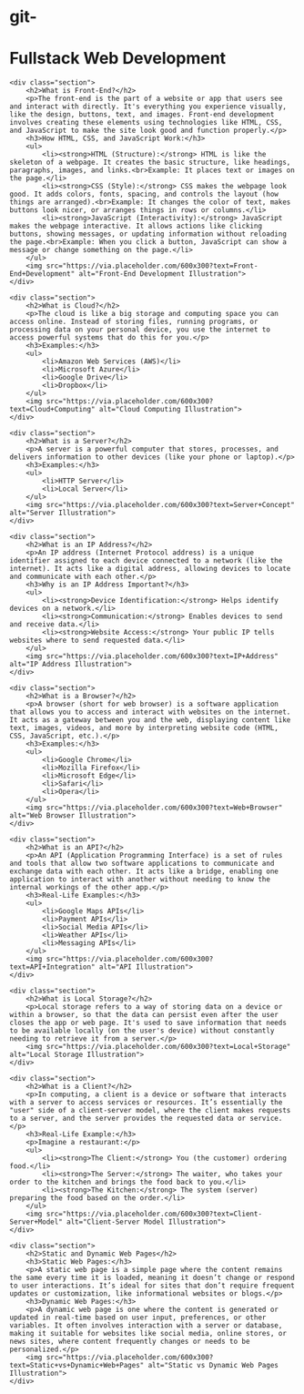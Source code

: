 # git-<!DOCTYPE html>
<html lang="en">
<head>
    <meta charset="UTF-8">
    <meta name="viewport" content="width=device-width, initial-scale=1.0">
    <title>Fullstack Web Development</title>
  
</head>
<body>
    <h1>Fullstack Web Development</h1>

    <div class="section">
        <h2>What is Front-End?</h2>
        <p>The front-end is the part of a website or app that users see and interact with directly. It's everything you experience visually, like the design, buttons, text, and images. Front-end development involves creating these elements using technologies like HTML, CSS, and JavaScript to make the site look good and function properly.</p>
        <h3>How HTML, CSS, and JavaScript Work:</h3>
        <ul>
            <li><strong>HTML (Structure):</strong> HTML is like the skeleton of a webpage. It creates the basic structure, like headings, paragraphs, images, and links.<br>Example: It places text or images on the page.</li>
            <li><strong>CSS (Style):</strong> CSS makes the webpage look good. It adds colors, fonts, spacing, and controls the layout (how things are arranged).<br>Example: It changes the color of text, makes buttons look nicer, or arranges things in rows or columns.</li>
            <li><strong>JavaScript (Interactivity):</strong> JavaScript makes the webpage interactive. It allows actions like clicking buttons, showing messages, or updating information without reloading the page.<br>Example: When you click a button, JavaScript can show a message or change something on the page.</li>
        </ul>
        <img src="https://via.placeholder.com/600x300?text=Front-End+Development" alt="Front-End Development Illustration">
    </div>

    <div class="section">
        <h2>What is Cloud?</h2>
        <p>The cloud is like a big storage and computing space you can access online. Instead of storing files, running programs, or processing data on your personal device, you use the internet to access powerful systems that do this for you.</p>
        <h3>Examples:</h3>
        <ul>
            <li>Amazon Web Services (AWS)</li>
            <li>Microsoft Azure</li>
            <li>Google Drive</li>
            <li>Dropbox</li>
        </ul>
        <img src="https://via.placeholder.com/600x300?text=Cloud+Computing" alt="Cloud Computing Illustration">
    </div>

    <div class="section">
        <h2>What is a Server?</h2>
        <p>A server is a powerful computer that stores, processes, and delivers information to other devices (like your phone or laptop).</p>
        <h3>Examples:</h3>
        <ul>
            <li>HTTP Server</li>
            <li>Local Server</li>
        </ul>
        <img src="https://via.placeholder.com/600x300?text=Server+Concept" alt="Server Illustration">
    </div>

    <div class="section">
        <h2>What is an IP Address?</h2>
        <p>An IP address (Internet Protocol address) is a unique identifier assigned to each device connected to a network (like the internet). It acts like a digital address, allowing devices to locate and communicate with each other.</p>
        <h3>Why is an IP Address Important?</h3>
        <ul>
            <li><strong>Device Identification:</strong> Helps identify devices on a network.</li>
            <li><strong>Communication:</strong> Enables devices to send and receive data.</li>
            <li><strong>Website Access:</strong> Your public IP tells websites where to send requested data.</li>
        </ul>
        <img src="https://via.placeholder.com/600x300?text=IP+Address" alt="IP Address Illustration">
    </div>

    <div class="section">
        <h2>What is a Browser?</h2>
        <p>A browser (short for web browser) is a software application that allows you to access and interact with websites on the internet. It acts as a gateway between you and the web, displaying content like text, images, videos, and more by interpreting website code (HTML, CSS, JavaScript, etc.).</p>
        <h3>Examples:</h3>
        <ul>
            <li>Google Chrome</li>
            <li>Mozilla Firefox</li>
            <li>Microsoft Edge</li>
            <li>Safari</li>
            <li>Opera</li>
        </ul>
        <img src="https://via.placeholder.com/600x300?text=Web+Browser" alt="Web Browser Illustration">
    </div>

    <div class="section">
        <h2>What is an API?</h2>
        <p>An API (Application Programming Interface) is a set of rules and tools that allow two software applications to communicate and exchange data with each other. It acts like a bridge, enabling one application to interact with another without needing to know the internal workings of the other app.</p>
        <h3>Real-Life Examples:</h3>
        <ul>
            <li>Google Maps APIs</li>
            <li>Payment APIs</li>
            <li>Social Media APIs</li>
            <li>Weather APIs</li>
            <li>Messaging APIs</li>
        </ul>
        <img src="https://via.placeholder.com/600x300?text=API+Integration" alt="API Illustration">
    </div>

    <div class="section">
        <h2>What is Local Storage?</h2>
        <p>Local storage refers to a way of storing data on a device or within a browser, so that the data can persist even after the user closes the app or web page. It's used to save information that needs to be available locally (on the user's device) without constantly needing to retrieve it from a server.</p>
        <img src="https://via.placeholder.com/600x300?text=Local+Storage" alt="Local Storage Illustration">
    </div>

    <div class="section">
        <h2>What is a Client?</h2>
        <p>In computing, a client is a device or software that interacts with a server to access services or resources. It’s essentially the "user" side of a client-server model, where the client makes requests to a server, and the server provides the requested data or service.</p>
        <h3>Real-Life Example:</h3>
        <p>Imagine a restaurant:</p>
        <ul>
            <li><strong>The Client:</strong> You (the customer) ordering food.</li>
            <li><strong>The Server:</strong> The waiter, who takes your order to the kitchen and brings the food back to you.</li>
            <li><strong>The Kitchen:</strong> The system (server) preparing the food based on the order.</li>
        </ul>
        <img src="https://via.placeholder.com/600x300?text=Client-Server+Model" alt="Client-Server Model Illustration">
    </div>

    <div class="section">
        <h2>Static and Dynamic Web Pages</h2>
        <h3>Static Web Pages:</h3>
        <p>A static web page is a simple page where the content remains the same every time it is loaded, meaning it doesn’t change or respond to user interactions. It’s ideal for sites that don’t require frequent updates or customization, like informational websites or blogs.</p>
        <h3>Dynamic Web Pages:</h3>
        <p>A dynamic web page is one where the content is generated or updated in real-time based on user input, preferences, or other variables. It often involves interaction with a server or database, making it suitable for websites like social media, online stores, or news sites, where content frequently changes or needs to be personalized.</p>
        <img src="https://via.placeholder.com/600x300?text=Static+vs+Dynamic+Web+Pages" alt="Static vs Dynamic Web Pages Illustration">
    </div>
</body>
</html>
